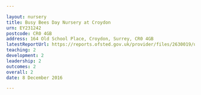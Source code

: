 ```yaml
---

layout: nursery
title: Busy Bees Day Nursery at Croydon
urn: EY231242
postcode: CR0 4GB
address: 164 Old School Place, Croydon, Surrey, CR0 4GB
latestReportUrl: https://reports.ofsted.gov.uk/provider/files/2630019/urn/EY231242.pdf
teaching: 2
development: 2
leadership: 2
outcomes: 2
overall: 2
date: 8 December 2016

---
```

